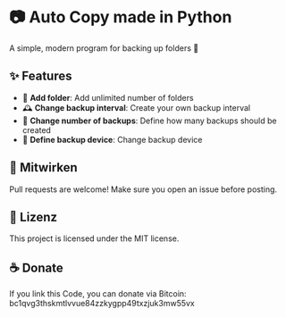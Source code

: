 # 📷 Auto Copy made in Python

A simple, modern program for backing up folders 🚀

## ✨ Features
- 📂 **Add folder**: Add unlimited number of folders
- 🕰️ **Change backup interval**: Create your own backup interval
- 🔄 **Change number of backups**: Define how many backups should be created
- 💾 **Define backup device**: Change backup device

## 🤝 Mitwirken
Pull requests are welcome! Make sure you open an issue before posting.

## 📜 Lizenz
This project is licensed under the MIT license.

## ☕ Donate
If you link this Code, you can donate via Bitcoin: bc1qvg3thskmtlvvue84zzkygpp49txzjuk3mw55vx

